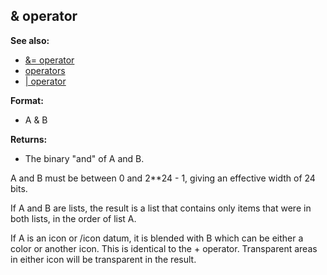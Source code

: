 ## & operator
**See also:**
*   [&= operator](/operator/&=)
*   [operators](/operator)
*   [\| operator](/operator/%7C)
<!-- -->
**Format:**
*   A & B
<!-- -->
**Returns:**
*   The binary \"and\" of A and B.


A and B must be between 0 and 2\*\*24 - 1, giving an effective
width of 24 bits. 

If A and B are lists, the result is a list
that contains only items that were in both lists, in the order of list
A. 

If A is an icon or /icon datum, it is blended with B which
can be either a color or another icon. This is identical to the +
operator. Transparent areas in either icon will be transparent in the
result.
